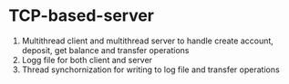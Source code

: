 # TCP-based-server

1. Multithread client and multithread server to handle create account, deposit, get balance and transfer operations
2. Logg file for both client and server
3. Thread synchornization for writing to log file and transfer operations
